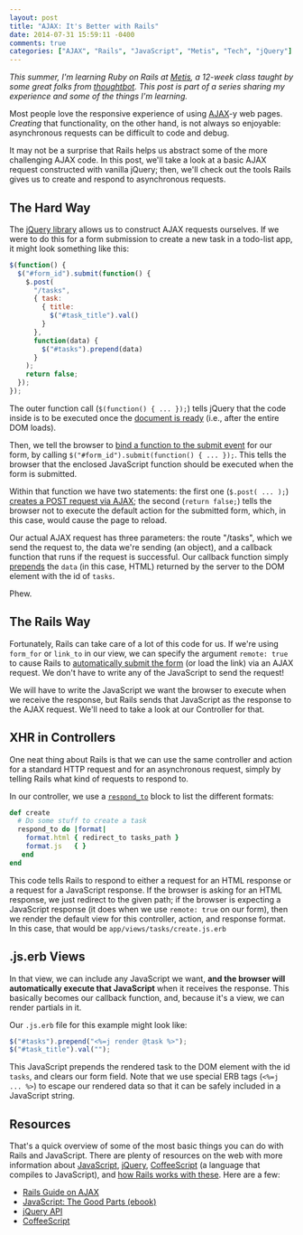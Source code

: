 ```yaml
---
layout: post
title: "AJAX: It's Better with Rails"
date: 2014-07-31 15:59:11 -0400
comments: true
categories: ["AJAX", "Rails", "JavaScript", "Metis", "Tech", "jQuery"]
---
```


*This summer, I'm learning Ruby on Rails at [Metis](http://www.thisismetis.com), a 12-week class taught by some great folks from [thoughtbot](http://www.thoughtbot.com). This post is part of a series sharing my experience and some of the things I'm learning.*

Most people love the responsive experience of using [AJAX](http://en.wikipedia.org/wiki/Ajax_%28programming%29)-y web pages. *Creating* that functionality, on the other hand, is not always so enjoyable: asynchronous requests can be difficult to code and debug.

It may not be a surprise that Rails helps us abstract some of the more challenging AJAX code. In this post, we'll take a look at a basic AJAX request constructed with vanilla jQuery; then, we'll check out the tools Rails gives us to create and respond to asynchronous requests.

<!--More-->

## The Hard Way

The [jQuery library](http://jquery.com/) allows us to construct AJAX requests ourselves. If we were to do this for a form submission to create a new task in a todo-list app, it might look something like this:

```js
$(function() {
  $("#form_id").submit(function() {
    $.post(
      "/tasks",
      { task: 
        { title: 
          $("#task_title").val()
        }
      },
      function(data) {
        $("#tasks").prepend(data)
      }
    );
    return false;
  });
});
```

The outer function call (`$(function() { ... });`) tells jQuery that the code inside is to be executed once the [document is ready](http://api.jquery.com/ready/) (i.e., after the entire DOM loads).

Then, we tell the browser to [bind a function to the submit event](http://api.jquery.com/submit/) for our form, by calling `$("#form_id").submit(function() { ... });`. This tells the browser that the enclosed JavaScript function should be executed when the form is submitted.

Within that function we have two statements: the first one (`$.post( ... );`) [creates a POST request via AJAX](http://api.jquery.com/jQuery.post/); the second (`return false;`) tells the browser not to execute the default action for the submitted form, which, in this case, would cause the page to reload.

Our actual AJAX request has three parameters: the route "/tasks", which we send the request to, the data we're sending (an object), and a callback function that runs if the request is successful. Our callback function simply [prepends](http://api.jquery.com/prepend/) the `data` (in this case, HTML) returned by the server to the DOM element with the id of `tasks`.

Phew.

## The Rails Way

Fortunately, Rails can take care of a lot of this code for us. If we're using `form_for` or `link_to` in our view, we can specify the argument `remote: true` to cause Rails to [automatically submit the form](http://edgeguides.rubyonrails.org/working_with_javascript_in_rails.html#built-in-helpers) (or load the link) via an AJAX request. We don't have to write any of the JavaScript to send the request!

We will have to write the JavaScript we want the browser to execute when we receive the response, but Rails sends that JavaScript as the response to the AJAX request. We'll need to take a look at our Controller for that.

## XHR in Controllers

One neat thing about Rails is that we can use the same controller and action for a standard HTTP request and for an asynchronous request, simply by telling Rails what kind of requests to respond to.

In our controller, we use a [`respond_to`](http://api.rubyonrails.org/classes/ActionController/MimeResponds.html#method-i-respond_to) block to list the different formats: 

```rb
def create
  # Do some stuff to create a task
  respond_to do |format|
    format.html { redirect_to tasks_path }
    format.js   { }
   end
end
```

This code tells Rails to respond to either a request for an HTML response or a request for a JavaScript response. If the browser is asking for an HTML response, we just redirect to the given path; if the browser is expecting a JavaScript response (it does when we use `remote: true` on our form), then we render the default view for this controller, action, and response format. In this case, that would be `app/views/tasks/create.js.erb`

## .js.erb Views

In that view, we can include any JavaScript we want, **and the browser will automatically execute that JavaScript** when it receives the response. This basically becomes our callback function, and, because it's a view, we can render partials in it.

Our `.js.erb` file for this example might look like:

```js
$("#tasks").prepend("<%=j render @task %>");
$("#task_title").val("");
```

This JavaScript prepends the rendered task to the DOM element with the id `tasks`, and clears our form field. Note that we use special ERB tags (`<%=j ... %>`) to escape our rendered data so that it can be safely included in a JavaScript string.

## Resources

That's a quick overview of some of the most basic things you can do with Rails and JavaScript. There are plenty of resources on the web with more information about [JavaScript](http://it-ebooks.info/book/274/), [jQuery](http://api.jquery.com/), [CoffeeScript](http://coffeescript.org/) (a language that compiles to JavaScript), and [how Rails works with these](http://edgeguides.rubyonrails.org/working_with_javascript_in_rails.html). Here are a few:

* [Rails Guide on AJAX](http://edgeguides.rubyonrails.org/working_with_javascript_in_rails.html)
* [JavaScript: The Good Parts (ebook)](http://it-ebooks.info/book/274/)
* [jQuery API](http://api.jquery.com/)
* [CoffeeScript](http://coffeescript.org/)